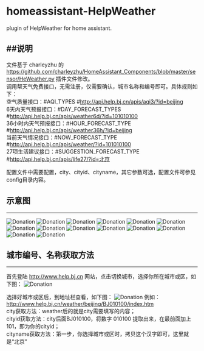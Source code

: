 # homeassistant-HelpWeather
plugin of HelpWeather for home assistant.

##说明
------
文件基于 charleyzhu 的 https://github.com/charleyzhu/HomeAssistant_Components/blob/master/sensor/HeWeather.py 插件文件修改。<br>
调用帮天气免费接口，无需注册，仅需要确认，城市名称和编号即可。具体规则如下：<br>
空气质量接口：#AQI_TYPES #http://api.help.bj.cn/apis/aqi3/?id=beijing <br>
6天内天气预报接口：#DAY_FORECAST_TYPES #http://api.help.bj.cn/apis/weather6d/?id=101010100 <br>
36小时内天气预报接口：#HOUR_FORECAST_TYPE #http://api.help.bj.cn/apis/weather36h/?id=beijing <br>
当前天气情况接口：#NOW_FORECAST_TYPE #http://api.help.bj.cn/apis/weather/?id=101010100 <br>
27项生活建议接口：#SUGGESTION_FORECAST_TYPE #http://api.help.bj.cn/apis/life27/?id=北京 <br>

配置文件中需要配置，city、cityid、cityname，其它参数可选，配置文件可参见config目录内容。


## 示意图
------
![Donation](https://raw.githubusercontent.com/MiracleLiuyx/home-assistant-HelpWeather/master/images/ALL.png)
![Donation](https://raw.githubusercontent.com/MiracleLiuyx/home-assistant-HelpWeather/master/images/1.png)
![Donation](https://raw.githubusercontent.com/MiracleLiuyx/home-assistant-HelpWeather/master/images/2.png)
![Donation](https://raw.githubusercontent.com/MiracleLiuyx/home-assistant-HelpWeather/master/images/3.png)
![Donation](https://raw.githubusercontent.com/MiracleLiuyx/home-assistant-HelpWeather/master/images/4.png)
![Donation](https://raw.githubusercontent.com/MiracleLiuyx/home-assistant-HelpWeather/master/images/5.png)
![Donation](https://raw.githubusercontent.com/MiracleLiuyx/home-assistant-HelpWeather/master/images/6.png)
![Donation](https://raw.githubusercontent.com/MiracleLiuyx/home-assistant-HelpWeather/master/images/7.png)
![Donation](https://raw.githubusercontent.com/MiracleLiuyx/home-assistant-HelpWeather/master/images/8.png)
![Donation](https://raw.githubusercontent.com/MiracleLiuyx/home-assistant-HelpWeather/master/images/9.png)
![Donation](https://raw.githubusercontent.com/MiracleLiuyx/home-assistant-HelpWeather/master/images/10.png)
![Donation](https://raw.githubusercontent.com/MiracleLiuyx/home-assistant-HelpWeather/master/images/11.png)
![Donation](https://raw.githubusercontent.com/MiracleLiuyx/home-assistant-HelpWeather/master/images/12.png)
![Donation](https://raw.githubusercontent.com/MiracleLiuyx/home-assistant-HelpWeather/master/images/warning.png)


## 城市编号、名称获取方法
------
首先登陆 http://www.help.bj.cn 网站，点击切换城市，选择你所在城市或区，如下图：
![Donation](https://raw.githubusercontent.com/MiracleLiuyx/home-assistant-HelpWeather/master/images/changecity.png)

选择好城市或区后，到地址栏查看，如下图：
![Donation](https://raw.githubusercontent.com/MiracleLiuyx/home-assistant-HelpWeather/master/images/getid.png)
例如：http://www.help.bj.cn/weather/beijing/BJ010100/index.htm <br>
city获取方法：weather后的就是city需要填写的内容； <br>
cityid获取方法：city后面BJ010100，将数字 010100 提取出来，在最前面加上 101，即为你的cityid； <br>
cityname获取方法：第一步，你选择城市或区时，拷贝这个汉字即可，这里就是“北京” <br>

